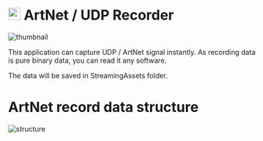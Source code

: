 # <img src="https://github.com/kodai100/Unity_ArtNetRecorder/blob/master/img/icon.png" width="25" height="25"> ArtNet / UDP Recorder

![thumbnail](https://github.com/kodai100/Unity_ArtNetRecorder/blob/master/img/thumbnail.png)

This application can capture UDP / ArtNet signal instantly.
As recording data is pure binary data, you can read it any software.

The data will be saved in StreamingAssets folder.

# ArtNet record data structure

![structure](https://github.com/kodai100/Unity_ArtNetRecorder/blob/master/img/structure.png)